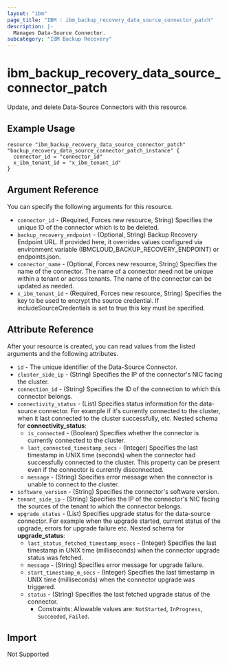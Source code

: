 ```yaml
---
layout: "ibm"
page_title: "IBM : ibm_backup_recovery_data_source_connector_patch"
description: |-
  Manages Data-Source Connector.
subcategory: "IBM Backup Recovery"
---
```


# ibm_backup_recovery_data_source_connector_patch

Update, and delete Data-Source Connectors with this resource.

## Example Usage

```hcl
resource "ibm_backup_recovery_data_source_connector_patch" "backup_recovery_data_source_connector_patch_instance" {
  connector_id = "connector_id"
  x_ibm_tenant_id = "x_ibm_tenant_id"
}
```

## Argument Reference

You can specify the following arguments for this resource.

* `connector_id` - (Required, Forces new resource, String) Specifies the unique ID of the connector which is to be deleted.
* `backup_recovery_endpoint` - (Optional, String) Backup Recovery Endpoint URL. If provided here, it overrides values configured via environment variable (IBMCLOUD_BACKUP_RECOVERY_ENDPOINT) or endpoints.json.   
* `connector_name` - (Optional, Forces new resource, String) Specifies the name of the connector. The name of a connector need not be unique within a tenant or across tenants. The name of the connector can be updated as needed.
* `x_ibm_tenant_id` - (Required, Forces new resource, String) Specifies the key to be used to encrypt the source credential. If includeSourceCredentials is set to true this key must be specified.

## Attribute Reference

After your resource is created, you can read values from the listed arguments and the following attributes.

* `id` - The unique identifier of the Data-Source Connector.
* `cluster_side_ip` - (String) Specifies the IP of the connector's NIC facing the cluster.
* `connection_id` - (String) Specifies the ID of the connection to which this connector belongs.
* `connectivity_status` - (List) Specifies status information for the data-source connector. For example if it's currently connected to the cluster, when it last connected to the cluster successfully, etc.
Nested schema for **connectivity_status**:
	* `is_connected` - (Boolean) Specifies whether the connector is currently connected to the cluster.
	* `last_connected_timestamp_secs` - (Integer) Specifies the last timestamp in UNIX time (seconds) when the connector had successfully connected to the cluster. This property can be present even if the connector is currently disconnected.
	* `message` - (String) Specifies error message when the connector is unable to connect to the cluster.
* `software_version` - (String) Specifies the connector's software version.
* `tenant_side_ip` - (String) Specifies the IP of the connector's NIC facing the sources of the tenant to which the connector belongs.
* `upgrade_status` - (List) Specifies upgrade status for the data-source connector. For example when the upgrade started, current status of the upgrade, errors for upgrade failure etc.
Nested schema for **upgrade_status**:
	* `last_status_fetched_timestamp_msecs` - (Integer) Specifies the last timestamp in UNIX time (milliseconds) when the connector upgrade status was fetched.
	* `message` - (String) Specifies error message for upgrade failure.
	* `start_timestamp_m_secs` - (Integer) Specifies the last timestamp in UNIX time (milliseconds) when the connector upgrade was triggered.
	* `status` - (String) Specifies the last fetched upgrade status of the connector.
	  * Constraints: Allowable values are: `NotStarted`, `InProgress`, `Succeeded`, `Failed`.


## Import
Not Supported
